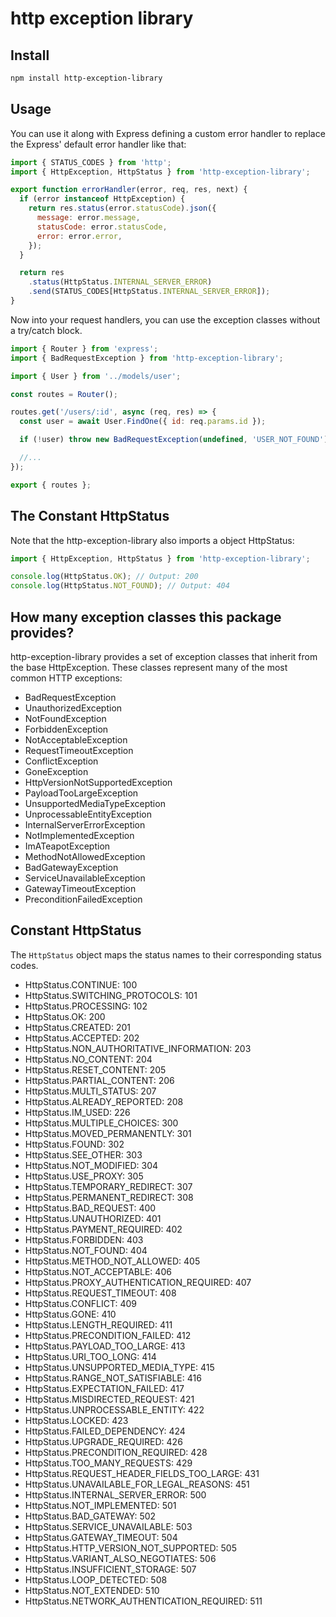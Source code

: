 # http exception library

## Install

```bash
npm install http-exception-library
```

## Usage

You can use it along with Express defining a custom error handler to replace the Express' default error handler like that:
```js
import { STATUS_CODES } from 'http';
import { HttpException, HttpStatus } from 'http-exception-library';

export function errorHandler(error, req, res, next) {
  if (error instanceof HttpException) {
    return res.status(error.statusCode).json({
      message: error.message,
      statusCode: error.statusCode,
      error: error.error,
    });
  }

  return res
    .status(HttpStatus.INTERNAL_SERVER_ERROR)
    .send(STATUS_CODES[HttpStatus.INTERNAL_SERVER_ERROR]);
}

```
Now into your request handlers, you can use the exception classes without a try/catch block.
```js
import { Router } from 'express';
import { BadRequestException } from 'http-exception-library';

import { User } from '../models/user';

const routes = Router();

routes.get('/users/:id', async (req, res) => {
  const user = await User.FindOne({ id: req.params.id });

  if (!user) throw new BadRequestException(undefined, 'USER_NOT_FOUND');

  //...
});

export { routes };
```

## The Constant HttpStatus
Note that the http-exception-library also imports a object HttpStatus:
```js
import { HttpException, HttpStatus } from 'http-exception-library';

console.log(HttpStatus.OK); // Output: 200
console.log(HttpStatus.NOT_FOUND); // Output: 404
```


## How many exception classes this package provides?

http-exception-library provides a set of exception classes that inherit from the base HttpException. 
These classes represent many of the most common HTTP exceptions:

- BadRequestException
- UnauthorizedException
- NotFoundException
- ForbiddenException
- NotAcceptableException
- RequestTimeoutException
- ConflictException
- GoneException
- HttpVersionNotSupportedException
- PayloadTooLargeException
- UnsupportedMediaTypeException
- UnprocessableEntityException
- InternalServerErrorException
- NotImplementedException
- ImATeapotException
- MethodNotAllowedException
- BadGatewayException
- ServiceUnavailableException
- GatewayTimeoutException
- PreconditionFailedException

## Constant HttpStatus
The `HttpStatus` object maps the status names to their corresponding status codes.

- HttpStatus.CONTINUE: 100
- HttpStatus.SWITCHING_PROTOCOLS: 101
- HttpStatus.PROCESSING: 102
- HttpStatus.OK: 200
- HttpStatus.CREATED: 201
- HttpStatus.ACCEPTED: 202
- HttpStatus.NON_AUTHORITATIVE_INFORMATION: 203
- HttpStatus.NO_CONTENT: 204
- HttpStatus.RESET_CONTENT: 205
- HttpStatus.PARTIAL_CONTENT: 206
- HttpStatus.MULTI_STATUS: 207
- HttpStatus.ALREADY_REPORTED: 208
- HttpStatus.IM_USED: 226
- HttpStatus.MULTIPLE_CHOICES: 300
- HttpStatus.MOVED_PERMANENTLY: 301
- HttpStatus.FOUND: 302
- HttpStatus.SEE_OTHER: 303
- HttpStatus.NOT_MODIFIED: 304
- HttpStatus.USE_PROXY: 305
- HttpStatus.TEMPORARY_REDIRECT: 307
- HttpStatus.PERMANENT_REDIRECT: 308
- HttpStatus.BAD_REQUEST: 400
- HttpStatus.UNAUTHORIZED: 401
- HttpStatus.PAYMENT_REQUIRED: 402
- HttpStatus.FORBIDDEN: 403
- HttpStatus.NOT_FOUND: 404
- HttpStatus.METHOD_NOT_ALLOWED: 405
- HttpStatus.NOT_ACCEPTABLE: 406
- HttpStatus.PROXY_AUTHENTICATION_REQUIRED: 407
- HttpStatus.REQUEST_TIMEOUT: 408
- HttpStatus.CONFLICT: 409
- HttpStatus.GONE: 410
- HttpStatus.LENGTH_REQUIRED: 411
- HttpStatus.PRECONDITION_FAILED: 412
- HttpStatus.PAYLOAD_TOO_LARGE: 413
- HttpStatus.URI_TOO_LONG: 414
- HttpStatus.UNSUPPORTED_MEDIA_TYPE: 415
- HttpStatus.RANGE_NOT_SATISFIABLE: 416
- HttpStatus.EXPECTATION_FAILED: 417
- HttpStatus.MISDIRECTED_REQUEST: 421
- HttpStatus.UNPROCESSABLE_ENTITY: 422
- HttpStatus.LOCKED: 423
- HttpStatus.FAILED_DEPENDENCY: 424
- HttpStatus.UPGRADE_REQUIRED: 426
- HttpStatus.PRECONDITION_REQUIRED: 428
- HttpStatus.TOO_MANY_REQUESTS: 429
- HttpStatus.REQUEST_HEADER_FIELDS_TOO_LARGE: 431
- HttpStatus.UNAVAILABLE_FOR_LEGAL_REASONS: 451
- HttpStatus.INTERNAL_SERVER_ERROR: 500
- HttpStatus.NOT_IMPLEMENTED: 501
- HttpStatus.BAD_GATEWAY: 502
- HttpStatus.SERVICE_UNAVAILABLE: 503
- HttpStatus.GATEWAY_TIMEOUT: 504
- HttpStatus.HTTP_VERSION_NOT_SUPPORTED: 505
- HttpStatus.VARIANT_ALSO_NEGOTIATES: 506
- HttpStatus.INSUFFICIENT_STORAGE: 507
- HttpStatus.LOOP_DETECTED: 508
- HttpStatus.NOT_EXTENDED: 510
- HttpStatus.NETWORK_AUTHENTICATION_REQUIRED: 511


